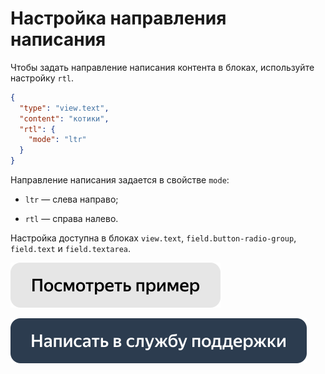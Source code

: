 # Настройка направления написания

Чтобы задать направление написания контента в блоках, используйте настройку `rtl`.

```json
{
  "type": "view.text",
  "content": "котики",
  "rtl": {
    "mode": "ltr"
  }
}
```

Направление написания задается в свойстве `mode`:

- `ltr` — слева направо;

- `rtl` — справa налево.


Настройка доступна в блоках `view.text`, `field.button-radio-group`, `field.text` и `field.textarea`.

[![](../_images/buttons/view-example.svg)](https://clck.ru/g54Xz)

[![](../_images/buttons/contact-support.svg)](../concepts/support.md)
